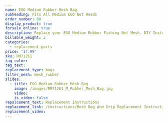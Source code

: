 ```yaml
---
name: EGO Medium Rubber Mesh Bag
subheading: Fits All Medium EGO Net Heads
order_number: 80
display_product: true
forsale_online: true
description: Replace your EGO Medium Rubber Fishing Net Mesh. DIY Instructions provided.
billable_weight: 2
categories:
  - replacement-parts
price: '17.99'
sku: RM71261
tag_color:
tag_text:
replacement_type: bags
filter_mesh: mesh_rubber
slides:
  - title: EGO Medium Rubber Mesh Bag
    image: /images/RM71261_M_Rubber_Mesh_Bag.jpg
    video:
    is_video: false
repalcement_text: Replacement Instructions
replacement_link: /instructions/Mesh Bag And Grip Replacement Instructions 1.0.pdf
replacement_video:
---
```

